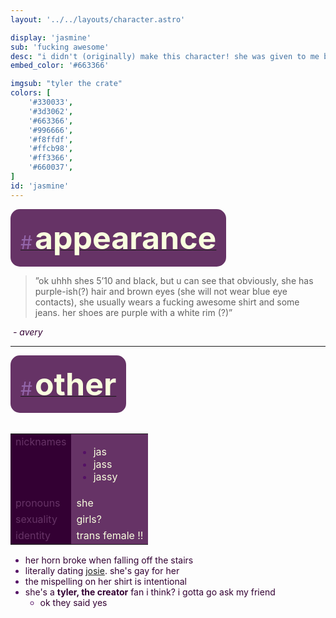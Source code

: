 ```yaml
---
layout: '../../layouts/character.astro'

display: 'jasmine'
sub: 'fucking awesome'
desc: "i didn't (originally) make this character! she was given to me by a friend of mine! jasmine is 21 years old and she works at burger king, shes a demon as u can tell by the horns.. not sure how one of them broke though…"
embed_color: '#663366'

imgsub: "tyler the crate"
colors: [
    '#330033',
    '#3d3062',
    '#663366',
    '#996666',
    '#f8ffdf',
    '#ffcb98',
    '#ff3366',
    '#660037',
]
id: 'jasmine'
---
```

<style>
    :root {
        --header-color: #102;
        --header-logo-color-1: #f8ffdf;
        --header-logo-color-2: #636;

        --col-bright: #f8ffdf;
        --col-light: #9366aa;
        --col-main: #636;
        --col-dim: #516;
        --col-dark: #303;

        --col-bg: #f8ffdf;
        --col-char-bg: #9366aa;

        --col-link: #636;
        --col-link-hover: #9366aa
    }

    html {
        color: var(--col-dark);
    }

    i {
        text-decoration: italic;
        color: var(--col-dim);
    }

    .white {
        color: var(--col-bright);
        background-color: var(--col-dark);
        padding: 3px;
        border-radius: 5px;
    }

    .black {
        color: #2f003e;
        background-color: var(--col-bright);
        padding: 3px;
        border-radius: 5px;
    }

    li::marker {
        color: var(--col-dim);  
    }

    table {
        color: var(--col-bright);
    }
    
    td {
        background-color: var(--col-main);
    }

    td.name {
        background-color: var(--col-dark);
        color: var(--col-main);
        box-shadow: unset;
        align-content: start;
    }
</style>

<section id="appearance" style="text-align: left">

<div style="background-color: var(--col-main); padding: 16px; border-radius: 15px; width: fit-content;">
<a href="#appearance">
<span style="font-size: 30px; color: var(--col-light)">#</span>
<span style="font-weight: bolder; font-size: 50px; margin: 0; margin-top: 30px; color: var(--col-bright)">
appearance
</span>
</a>
</div>

> ”ok uhhh shes 5’10 and black, but u can see that obviously, she has purple-ish(?) hair and brown eyes (she will not wear blue eye contacts), she usually wears a fucking awesome shirt and some jeans. her shoes are purple with a white rim (?)”

*­                   - avery*

</section>

<hr>
<section id="other" style="text-align: left">

<div style="background-color: var(--col-main); padding: 16px; border-radius: 15px; width: fit-content;">
<a href="#other">
<span style="font-size: 30px; color: var(--col-light)">#</span>
<span style="font-weight: bolder; font-size: 50px; margin: 0; margin-top: 30px; color: var(--col-bright)">
other
</span>
</a>
</div>

<br>
<table>

<tr>
    <td class="name">nicknames</td>
    <td>

- jas
- jass
- jassy

</td>
</tr>

<tr>
    <td class="name">pronouns</td>
    <td>she</td>
</tr>

<tr>
    <td class="name">sexuality</td>
    <td>girls?</td>
</tr>

<tr>
    <td class="name">identity</td>
    <td>trans female !!</td>
</tr>
</table>

- her horn broke when falling off the stairs
- literally dating [josie](/characters/josephine). she's gay for her
- the mispelling on her shirt is intentional
- she's a **tyler, the creator** fan i think? i gotta go ask my friend
    - ok they said yes

</section>
